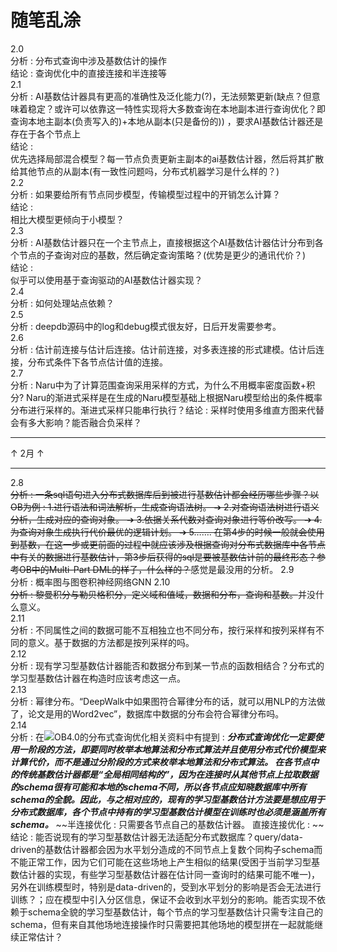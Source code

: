 # 随笔乱涂

2.0  
分析 : 分布式查询中涉及基数估计的操作  
结论 : 查询优化中的直接连接和半连接等  
2.1  
分析 : AI基数估计器具有更高的准确性及泛化能力(?)，无法频繁更新(缺点？但意味着稳定？或许可以依靠这一特性实现将大多数查询在本地副本进行查询优化？即查询本地主副本(负责写入的)+本地从副本(只是备份的)) ，要求AI基数估计器还是存在于各个节点上  
结论 :  
优先选择局部混合模型？每一节点负责更新主副本的ai基数估计器，然后将其扩散给其他节点的从副本(有一致性问题吗，分布式机器学习是什么样的？)  
2.2  
分析 : 如果要给所有节点同步模型，传输模型过程中的开销怎么计算？  
结论 :  
相比大模型更倾向于小模型？  
2.3  
分析 : AI基数估计器只在一个主节点上，直接根据这个AI基数估计器估计分布到各个节点的子查询对应的基数，然后确定查询策略？(优势是更少的通讯代价？)  
结论 :  
似乎可以使用基于查询驱动的AI基数估计器实现？  
2.4  
分析 : 如何处理站点依赖？  
2.5  
分析 : deepdb源码中的log和debug模式很友好，日后开发需要参考。  
2.6  
分析 : 估计前连接与估计后连接。估计前连接，对多表连接的形式建模。估计后连接，分布式条件下各节点估计值的连接。  
2.7  
分析 : Naru中为了计算范围查询采用采样的方式，为什么不用概率密度函数+积分? Naru的渐进式采样是在生成的Naru模型基础上根据Naru模型给出的条件概率分布进行采样的。渐进式采样只能串行执行？结论 :
采样时使用多维直方图来代替会有多大影响？能否融合负采样？  

***  
↑  2月  ↑  
***  
2.8  
~~分析 : 一条sql语句进入分布式数据库后到被进行基数估计都会经历哪些步骤？以OB为例 : 1.进行语法和词法解析，生成查询语法树。 ➔ 2.对查询语法树进行语义分析，生成对应的查询对象。 ➔ 3.依据关系代数对查询对象进行等价改写。 ➔ 4.为查询对象生成执行代价最优的逻辑计划。 ➔ 5……. 在第4步的时候一般就会使用到基数，在这一步或更前面的过程中就应该涉及根据查询对分布式数据库中各节点中有关的数据进行基数估计，第3步后获得的sql是要被基数估计前的最终形态？参考OB中的Multi-Part DML的样子，什么样的？~~感觉是最没用的分析。
2.9  
分析 : 概率图与图卷积神经网络GNN
2.10  
~~分析 : 黎曼积分与勒贝格积分，定义域和值域，数据和分布，查询和基数。~~并没什么意义。  
2.11  
分析 : 不同属性之间的数据可能不互相独立也不同分布，按行采样和按列采样有不同的意义。基于数据的方法都是按列采样的吗。  
2.12  
分析 : 现有学习型基数估计器能否和数据分布到某一节点的函数相结合？分布式的学习型基数估计器在构造时应该考虑这一点。  
2.13  
分析 : 幂律分布。“DeepWalk中如果图符合幂律分布的话，就可以用NLP的方法做了，论文是用的Word2vec”，数据库中数据的分布会符合幂律分布吗。  
2.14   
分析 : 在![OB4.0的分布式查询优化相关资料](https://zhuanlan.zhihu.com/p/586113453)中有提到 : ***分布式查询优化一定要使用一阶段的方法，即要同时枚举本地算法和分布式算法并且使用分布式代价模型来计算代价，而不是通过分阶段的方式来枚举本地算法和分布式算法。  在各节点中的传统基数估计器都是“全局相同结构的”，因为在连接时从其他节点上拉取数据的schema很有可能和本地的schema不同，所以各节点应知晓数据库中所有schema的全貌。因此，与之相对应的，现有的学习型基数估计方法要是想应用于分布式数据库，各个节点中持有的学习型基数估计模型在训练时也必须是涵盖所有schema。***  ~~半连接优化 : 只需要各节点自己的基数估计器。 直接连接优化 : ~~  
结论 : 能否说现有的学习型基数估计器无法适配分布式数据库？query/data-driven的基数估计器都会因为水平划分造成的不同节点上复数个同构子schema而不能正常工作，因为它们可能在这些场地上产生相似的结果(受困于当前学习型基数估计器的实现，有些学习型基数估计器在估计同一查询时的结果可能不唯一)，另外在训练模型时，特别是data-driven的，受到水平划分的影响是否会无法进行训练？；应在模型中引入分区信息，保证不会收到水平划分的影响。能否实现不依赖于schema全貌的学习型基数估计，每个节点的学习型基数估计只需专注自己的schema，但有来自其他场地连接操作时只需要把其他场地的模型拼在一起就能继续正常估计？